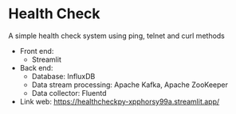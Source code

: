 # Health Check
 A simple health check system using ping, telnet and curl methods
- Front end:
  + Streamlit
- Back end:
  + Database: InfluxDB
  + Data stream processing: Apache Kafka, Apache ZooKeeper
  + Data collector: Fluentd
- Link web: https://healthcheckpy-xpphorsy99a.streamlit.app/
